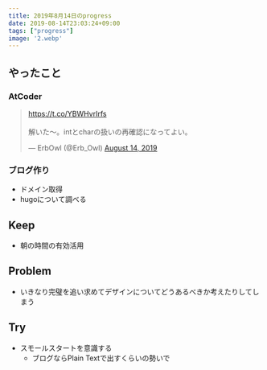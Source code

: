 ```yaml
---
title: 2019年8月14日のprogress
date: 2019-08-14T23:03:24+09:00
tags: ["progress"]
image: '2.webp'
---
```


## やったこと
### AtCoder

<blockquote class="twitter-tweet"><p lang="ja" dir="ltr"><a href="https://t.co/YBWHvrIrfs">https://t.co/YBWHvrIrfs</a><br><br>解いた〜。intとcharの扱いの再確認になってよい。</p>&mdash; ErbOwl (@Erb_Owl) <a href="https://twitter.com/Erb_Owl/status/1161448066060152837?ref_src=twsrc%5Etfw">August 14, 2019</a></blockquote> <script async src="https://platform.twitter.com/widgets.js" charset="utf-8"></script>

### ブログ作り
- ドメイン取得
- hugoについて調べる

## Keep
- 朝の時間の有効活用

## Problem
- いきなり完璧を追い求めてデザインについてどうあるべきか考えたりしてしまう

## Try
- スモールスタートを意識する
  - ブログならPlain Textで出すくらいの勢いで 
